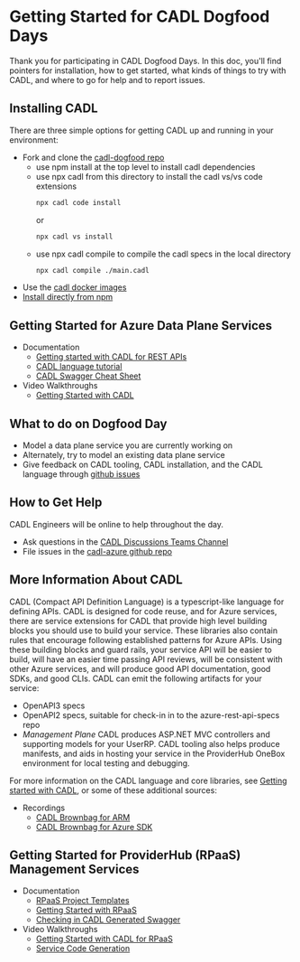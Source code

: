 # Getting Started for CADL Dogfood Days

Thank you for participating in CADL Dogfood Days. In this doc, you'll find pointers for installation, how to get started, what kinds of things to try with CADL, and where to go for help and to report issues.

## Installing CADL

There are three simple options for getting CADL up and running in your environment:

- Fork and clone the [cadl-dogfood repo](https://github.com/timotheeguerin/cadl-dogfood)
  - use npm install at the top level to install cadl dependencies
  - use npx cadl from this directory to install the cadl vs/vs code extensions
    ``` bash
    npx cadl code install
    ```
    or
    ``` bash
    npx cadl vs install
    ```
  - use npx cadl compile to compile the cadl specs in the local directory
    ``` bash
    npx cadl compile ./main.cadl
    ```
- Use the [cadl docker images](https://github.com/microsoft/cadl/blob/main/docs/docker.md)
- [Install directly from npm](https://github.com/microsoft/cadl#using-node--npm)

## Getting Started for Azure Data Plane Services

- Documentation
  - [Getting started with CADL for REST APIs](https://github.com/microsoft/cadl/blob/main/README.md#getting-started)
  - [CADL language tutorial](https://github.com/microsoft/cadl/blob/main/docs/tutorial.md)
  - [CADL Swagger Cheat Sheet](https://github.com/microsoft/cadl/blob/ba062e52cae04e9cb78a8969863c9b21a45ceed7/docs/cadl-for-openapi-dev.md)
- Video Walkthroughs
  - [Getting Started with CADL](https://microsoft.sharepoint.com/:v:/t/AzureDeveloperExperience/EaWkjLRlTG1JuZCOZFajxZABYZHF1GR4nygOIn-uOnRrWQ?e=huFQVZ)

## What to do on Dogfood Day

- Model a data plane service you are currently working on
- Alternately, try to model an existing data plane service
- Give feedback on CADL tooling, CADL installation, and the CADL language through [github issues](https://github.com/azure/cadl-azure/issues)

## How to Get Help

CADL Engineers will be online to help throughout the day.

- Ask questions in the [CADL Discussions Teams Channel](https://teams.microsoft.com/l/channel/19%3a906c1efbbec54dc8949ac736633e6bdf%40thread.skype/Cadl%2520Discussion?groupId=3e17dcb0-4257-4a30-b843-77f47f1d4121&tenantId=72f988bf-86f1-41af-91ab-2d7cd011db47)
- File issues in the [cadl-azure github repo](https://github.com/azure/cadl-azure/issues)

## More Information About CADL

CADL (Compact API Definition Language) is a typescript-like language for defining APIs. CADL is designed for code reuse,
and for Azure services, there are service extensions for CADL that provide high level building blocks you should use to build
your service. These libraries also contain rules that encourage following established patterns for Azure APIs. Using these building blocks
and guard rails, your service API will be easier to build, will have an easier time passing API reviews, will be consistent with other Azure
services, and will produce good API documentation, good SDKs, and good CLIs.
CADL can emit the following artifacts for your service:

- OpenAPI3 specs
- OpenAPI2 specs, suitable for check-in in to the azure-rest-api-specs repo
- _Management Plane_ CADL produces ASP.NET MVC controllers and supporting models for your UserRP. CADL tooling also helps produce manifests, and aids in hosting your service in the ProviderHub OneBox environment for local testing and debugging.

For more information on the CADL language and core libraries, see [Getting started with CADL](https://github.com/microsoft/cadl/blob/main/docs/tutorial.md), or some of these additional sources:

- Recordings
  - [CADL Brownbag for ARM](https://microsoft-my.sharepoint.com/:v:/p/markcowl/EQcfmjJ4MXhDmwqfo_e5KNcBvayWd63KwK-WJNPykZC88Q)
  - [CADL Brownbag for Azure SDK](https://microsoft-my.sharepoint.com/:v:/r/personal/scotk_microsoft_com/Documents/Recordings/Lunch%20Learning%20Series%20_%20Mark%20Cowlishaw%20-%20CADL%20Walkthrough-20211117_120334-Meeting%20Recording.mp4?csf=1&web=1&e=27IgaX)

## Getting Started for ProviderHub (RPaaS) Management Services

- Documentation
  - [RPaaS Project Templates](https://github.com/Azure/cadl-azure/blob/main/packages/cadl-rpaas-templates/README.md)
  - [Getting Started with RPaaS](https://aka.ms/cadl/rpass-start)
  - [Checking in CADL Generated Swagger](https://github.com/Azure/cadl-azure/blob/main/docs/checking-in-swagger-guide.md)
- Video Walkthroughs
  - [Getting Started with CADL for RPaaS](https://microsoft.sharepoint.com/:v:/t/AzureDeveloperExperience/EYTV39X351FAlHb8tIPHdCgB1zgVDUGfcCE2mOoQAlVAcw?e=0D1IIW)
  - [Service Code Generation](https://microsoft.sharepoint.com/:v:/t/AzureDeveloperExperience/EUqfqSySRipChjKAciFLHfMBXHnjti49ZTrLKvHW0UWL-Q?e=EDtBNk)
